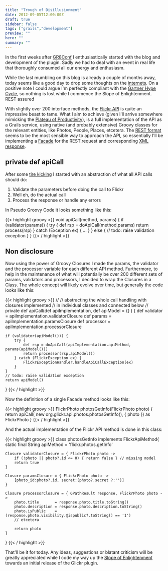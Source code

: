 ```yaml
---
title: "Trough of Disillusionment"
date: 2012-09-05T12:00:00Z
draft: true
sidebar: false
tags: ["grails","development"]
preview: ""
hero: ""
summary: ""
---
```


In the first weeks after [GR8Conf](http://gr8conf.eu/) I enthusiastically started with the blog and development of the plugin. Sadly we had to deal with an event in real life that thoroughly consumed all our energy and enthusiasm.

While the last mumbling on this blog is already a couple of months away, today seems like a good day to drop some thoughts on the [internets](http://en.wikipedia.org/wiki/Internets). On a positive note I could argue I'm perfectly compliant with the [Gartner Hype Cycle](http://en.wikipedia.org/wiki/Hype_cycle), so nothing is lost while I commence the Slope of Enlightenment.
REST assured

With slightly over 200 interface methods, the [Flickr API](http://www.flickr.com/services/api/) is quite an impressive beast to tame. What I aim to achieve (given I'll arrive somewhere mimicking the [Plateau of Productivity](http://en.wikipedia.org/wiki/Hype_cycle)), is a full implementation of the API as a Grails service, using native (and probably extensive) Groovy classes for the relevant entities, like Photos, People, Places, etcetera. The [REST format](http://www.flickr.com/services/api/request.rest.html) seems to be the most sensible way to approach the API, so essentially I'll be implementing a [Facade](http://en.wikipedia.org/wiki/Design_Patterns_(book)) for the REST.request and corresponding [XML response](http://www.flickr.com/services/api/response.rest.html).

## private def apiCall
After some [tire kicking](http://www.urbandictionary.com/define.php?term=tire+kicker) I started with an abstraction of what all API calls should do:
1. Validate the parameters before doing the call to Flickr
2. Well eh, do the actual call
3. Process the response or handle any errors

In Pseudo Groovy Code it looks something like this:

{{< highlight groovy >}}
void apiCall(method, params) {
   if (validator(params)) {
      try {
         def rsp = doApiCall(method,params)
         return process(rsp)
      } catch (Exception ex) {
         ...
      }
   } else {
      // todo: raise validation exception
   }
}
{{< / highlight >}}

## Non disclosure
Now using the power of Groovy Closures I made the params, the validator and the processor variable for each different API method. Furthermore, to help in the maintenance of what will potentially be over 200 different sets of params, validators and processors, I decided to wrap the Closures in a Class. The whole concept will likely evolve over time, but generally the code looks like this:

{{< highlight groovy >}}
//
//  abstracting the whole call handling with closures implemented
//  in individual classes and connected below
//
private def apiCall(def apiImplementation, def apiModel = {} ) {
    def validator = apiImplementation.validatorClosure
    def params    = apiImplementation.paramsClosure
    def processor = apiImplementation.processorClosure

    if (validator(apiModel())) {
        try {
            def rsp = doApiCall(apiImplementation.apiMethod, params(apiModel()))
            return processor(rsp,apiModel())
        } catch (FlickrException ex) {
            FlickrExceptionHandler.handleApiCallException(ex)
        }
    }
    // todo: raise validation exception
    return apiModel()
}
{{< / highlight >}}

Now the definition of a single Facade method looks like this:

{{< highlight groovy >}}
FlickrPhoto photosGetInfo(FlickrPhoto photo) {
    return apiCall(
        new org.glickr.api.photos.photosGetInfo(),
        { photo }) as FlickrPhoto
}
{{< / highlight >}}

And the actual implementation of the Flickr API method is done in this class:

{{< highlight groovy >}}
class photosGetInfo implements FlickrApiMethod{
    static final String apiMethod = 'flickr.photos.getInfo'

    Closure validatorClosure = { FlickrPhoto photo ->
        if (!photo || photo?.id <= 0) { return false } // missing model
        return true
    }

    Closure paramsClosure = { FlickrPhoto photo ->
        [photo_id:photo?.id, secret:(photo?.secret ?:'')]
    }

    Closure processorClosure = { GPathResult response, FlickrPhoto photo ->
        photo.title       = response.photo.title.toString()
        photo.description = response.photo.description.toString()
        photo.isPublic    = (response.photo.visibility.@ispublic?.toString() == '1')
        // etcetera              
        
        return photo
    }
}
{{< / highlight >}}

That'll be it for today. Any ideas, suggestions or blatant criticism will be greatly appreciated while I code my way up the [Slope of Enlightenment](http://en.wikipedia.org/wiki/Hype_cycle) towards an initial release of the Glickr plugin.